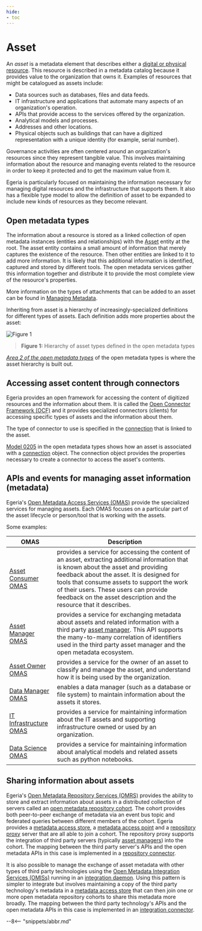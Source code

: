 ```yaml
---
hide:
- toc
---
```


<!-- SPDX-License-Identifier: CC-BY-4.0 -->
<!-- Copyright Contributors to the Egeria project. -->

# Asset

An *asset* is a metadata element that describes either a [digital or physical resource](/concepts/resource).  This resource is described in a metadata catalog because it provides value to the organization that owns it.
Examples of resources that might be catalogued as assets include:

- Data sources such as databases, files and data feeds.
- IT infrastructure and applications that automate many aspects of an organization's operation.
- APIs that provide access to the services offered by the organization.
- Analytical models and processes.
- Addresses and other locations. 
- Physical objects such as buildings that can have a digitized representation with a unique identity (for example, serial number).

Governance activities are often centered around an organization's resources since they represent tangible value. This involves maintaining information about the resource and managing events related to the resource in order to keep it protected and to get the maximum value from it.

Egeria is particularly focused on maintaining the information necessary for managing digital resources and the infrastructure that supports them. It also has a flexible type model to allow the definition of asset to be expanded to include new kinds of resources as they become relevant.

## Open metadata types

The information about a resource is stored as a linked collection of open metadata instances (entities and relationships) with the [Asset](/types/0/0010-Base-Model/#asset) entity at the root. The asset entity contains a small amount of information that merely captures the existence of the resource. Then other entities are linked to it to add more information. It is likely that this additional information is identified, captured and stored by different tools. The open metadata services gather this information together and distribute it to provide the most complete view of the resource's properties. 

More information on the types of attachments that can be added to an asset can be found in [Managing Metadata](/patterns/managing-metadata/overview).

Inheriting from asset is a hierarchy of increasingly-specialized definitions for different types of assets. Each definition adds more properties about the asset:

![Figure 1](asset-hierarchy.svg)
> **Figure 1:** Hierarchy of asset types defined in the open metadata types

*[Area 2 of the open metadata types](/types/2)* of the open metadata types is where the asset hierarchy is built out. 


## Accessing asset content through connectors

Egeria provides an open framework for accessing the content of digitized resources and the information about them. It is called the [Open Connector Framework (OCF)](/frameworks/ocf/overview) and it provides specialized connectors (clients) for accessing specific types of assets and the information about them.

The type of connector to use is specified in the [connection](/concepts/connection) that is linked to the asset.

[Model 0205](/types/2/0205-Connection-Linkage) in the open metadata types shows how an asset is associated with a [connection](/concepts/connection) object. The connection object provides the properties necessary to create a connector to access the asset's contents.

## APIs and events for managing asset information (metadata)

Egeria's [Open Metadata Access Services (OMAS)](/services/omas) provide the specialized services for managing assets. Each OMAS focuses on a particular part of the asset lifecycle or person/tool that is working with the assets.

Some examples:

| OMAS | Description |
|---|---|
| [Asset Consumer OMAS](/services/omas/asset-consumer/overview) | provides a service for accessing the content of an asset, extracting additional information that is known about the asset and providing feedback about the asset. It is designed for tools that consume assets to support the work of their users. These users can provide feedback on the asset description and the resource that it describes. |
| [Asset Manager OMAS](/services/omas/asset-manager/overview) | provides a service for exchanging metadata about assets and related information with a third party [asset manager](/concepts/server-capability). This API supports the many-to-many correlation of identifiers used in the third party asset manager and the open metadata ecosystem. |
| [Asset Owner OMAS](/services/omas/asset-owner/overview) | provides a service for the owner of an asset to classify and manage the asset, and understand how it is being used by the organization. |
| [Data Manager OMAS](/services/omas/data-manager/overview) | enables a data manager (such as a database or file system) to maintain information about the assets it stores. |
| [IT Infrastructure OMAS](/services/omas/it-infrastructure/overview) | provides a service for maintaining information about the IT assets and supporting infrastructure owned or used by an organization. |
| [Data Science OMAS](/services/omas/data-science/overview) | provides a service for maintaining information about analytical models and related assets such as python notebooks. |

## Sharing information about assets

Egeria's [Open Metadata Repository Services (OMRS)](/services/omrs) provides the ability to store and extract information about assets in a distributed collection of servers called an [open metadata repository cohort](/concepts/cohort-member). The cohort provides both peer-to-peer exchange of metadata via an event bus topic and federated queries between different members of the cohort. Egeria provides a [metadata access store](/concepts/metadata-access-store), a [metadata access point](/concepts/metadata-access-point) and a [repository proxy](/concepts/repository-proxy) server that are all able to join a cohort. The repository proxy supports the integration of third party servers (typically [asset managers](/software-capability/#asset-manager)) into the cohort. The mapping between the third party server's APIs and the open metadata APIs in this case is implemented in a [repository connector](/concepts/repository-connector).

It is also possible to manage the exchange of asset metadata with other types of third party technologies using the [Open Metadata Integration Services (OMISs)](/services/omis) running in an [integration daemon](/concepts/integration-daemon). Using this pattern is simpler to integrate but involves maintaining a copy of the third party technology's metadata in a [metadata access store](/concepts/metadata-access-store) that can then join one or more open metadata repository cohorts to share this metadata more broadly. The mapping between the third party technology's APIs and the open metadata APIs in this case is implemented in an [integration connector](/connectors/integration-connector).

--8<-- "snippets/abbr.md"
